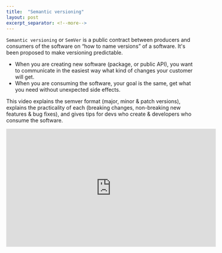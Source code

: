 ```yaml
---
title:  "Semantic versioning"
layout: post
excerpt_separator: <!--more-->
---
```


`Semantic versioning` or `SemVer` is a public contract between producers and consumers of the software on “how to name versions” of a software. It's been proposed to make versioning predictable.

- When you are creating new software (package, or public API), you want to communicate in the easiest way what kind of changes your customer will get.
- When you are consuming the software, your goal is the same, get what you need without unexpected side effects.

This video explains the semver format (major, minor & patch versions), explains the practicality of each (breaking changes, non-breaking new features & bug fixes), and gives tips for devs who create & developers who consume the software.

<iframe width="560" height="315" src="https://www.youtube.com/embed/9dJ5EDpGLpo" title="YouTube video player" frameborder="0" allow="accelerometer; autoplay; clipboard-write; encrypted-media; gyroscope; picture-in-picture; web-share" allowfullscreen></iframe>